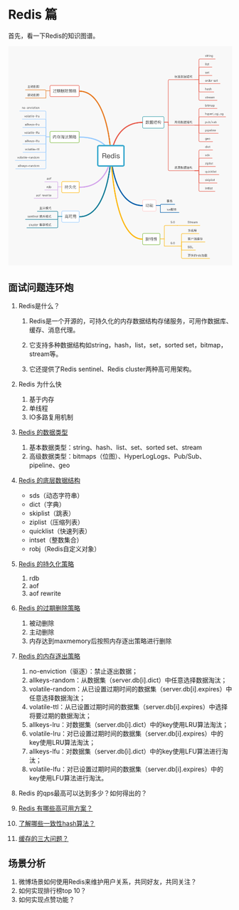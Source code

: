 # Redis 篇

首先，看一下Redis的知识图谱。

![redis](../redis/redis/redis.jpg)

## 面试问题连环炮

1. Redis是什么？

    1. Redis是一个开源的，可持久化的内存数据结构存储服务，可用作数据库、缓存、消息代理。

    2. 它支持多种数据结构如string，hash，list，set，sorted set，bitmap，stream等。

    3. 它还提供了Redis sentinel、Redis cluster两种高可用架构。
2. Redis 为什么快

    1. 基于内存
    2. 单线程
    3. IO多路复用机制
3. [Redis 的数据类型](../redis/redis-data-type.md)
   1. 基本数据类型：string、hash、list、set、sorted set、stream
   2. 高级数据类型：bitmaps（位图）、HyperLogLogs、Pub/Sub、pipeline、geo
4. [Redis 的底层数据结构](../redis/redis-data-structure.md)

   * sds（动态字符串）
   * dict（字典）
   * skiplist（跳表）
   * ziplist（压缩列表）
   * quicklist（快速列表）
   * intset（整数集合）
   * robj（Redis自定义对象）
5. [Redis 的持久化策略](../redis/redis-persistence.md)

   1. rdb
   2. aof
   3. aof rewrite
6. [Redis 的过期删除策略](../redis/redis-expire-delete.md)
   1. 被动删除
   2. 主动删除
   3. 内存达到maxmemory后按照内存逐出策略进行删除
7. [Redis 的内存逐出策略](../redis/redis-enviction.md)
    1. no-enviction（驱逐）：禁止逐出数据；
    2. allkeys-random：从数据集（server.db[i].dict）中任意选择数据淘汰；
    3. volatile-random：从已设置过期时间的数据集（server.db[i].expires）中任意选择数据淘汰；
    4. volatile-ttl：从已设置过期时间的数据集（server.db[i].expires）中选择将要过期的数据淘汰；
    5. allkeys-lru：对数据集（server.db[i].dict）中的key使用LRU算法淘汰；
    6. volatile-lru：对已设置过期时间的数据集（server.db[i].expires）中的key使用LRU算法淘汰；
    7. allkeys-lfu：对数据集（server.db[i].dict）中的key使用LFU算法进行淘汰；
    8. volatile-lfu：对已设置过期时间的数据集（server.db[i].expires）中的key使用LFU算法进行淘汰。
8. Redis 的qps最高可以达到多少？如何得出的？
9. [Redis 有哪些高可用方案？](../redis/redis-ha.md)
10. [了解哪些一致性hash算法？](../redis/#一致性hash算法)
11. [缓存的三大问题？](../redis/#缓存的三大问题)

## 场景分析

1. 微博场景如何使用Redis来维护用户关系，共同好友，共同关注？
2. 如何实现排行榜top 10？
3. 如何实现点赞功能？